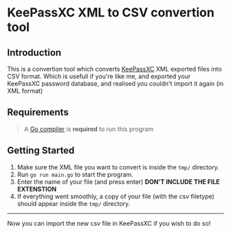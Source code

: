 # KeePassXC XML to CSV convertion tool

## Introduction
This is a convertion tool which converts [KeePassXC](https://keepassxc.org/) XML exported files into CSV format.
Which is usefull if you're like me, and exported your KeePassXC password database, and realised you couldn't import it again (in XML format)

## Requirements
> A [Go compiler](https://go.dev/dl/) is **required** to run this program

## Getting Started
1. Make sure the XML file you want to convert is inside the `tmp/` directory.
2. Run `go run main.go` to start the program.
3. Enter the name of your file (and press enter) **DON'T INCLUDE THE FILE EXTENSTION**
4. If everything went smoothly, a copy of your file (with the csv filetype) should appear inside the `tmp/` directory.

---

Now you can import the new csv file in KeePassXC if you wish to do so!
